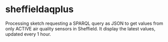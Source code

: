 # sheffieldaqplus
Processing sketch requesting a SPARQL query as JSON to get values from only ACTIVE air quality sensors in Sheffield. It display the latest values, updated every 1 hour. 
